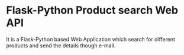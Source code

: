 # Flask-Python Product search Web API
It is a Flask-Python based Web Application which search for different products and send the details though e-mail.
